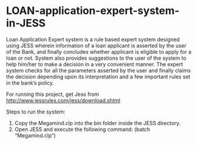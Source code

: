 # LOAN-application-expert-system-in-JESS
Loan Application Expert system is a rule based expert system designed using JESS wherein information of a loan applicant is asserted by the user of the Bank, and finally concludes whether applicant is eligible to apply for a loan or not. System also provides suggestions to the user of the system to help him/her to make a decision in a very convenient manner. The expert system checks for all the parameters asserted by the user and finally claims the decision depending upon its interpretation and a few important rules set in the bank’s policy.

For running this project, get Jess from  http://www.jessrules.com/jess/download.shtml

Steps to run the system:
1) Copy the Megamind.clp into the bin folder inside the JESS directory.
2) Open JESS and execute the following command: (batch “Megamind.clp”)
